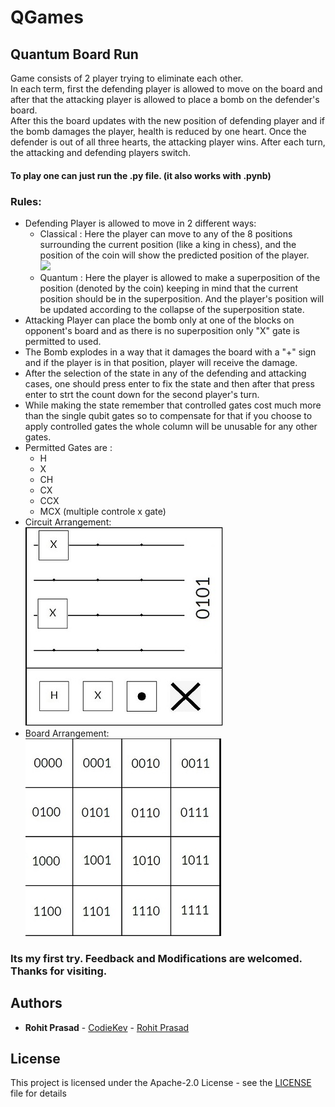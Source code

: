 # QGames

## Quantum Board Run

Game consists of 2 player trying to eliminate each other.  
In each term, first the defending player is allowed to move on the board and after that the attacking player is allowed to place a bomb on the defender's board.  
After this the board updates with the new position of defending player and if the bomb damages the player, health is reduced by one heart. Once the defender is out of all three hearts, the attacking player wins.
After each turn, the attacking and defending players switch.  
#### To play one can just run the .py file. (it also works with .pynb)
### Rules:
+ Defending Player is allowed to move in 2 different ways:
  - Classical : Here the  player can move to any of the 8 positions surrounding the current position (like a king in chess), and the position of the coin will show the predicted position of the player.  
      ![](Quantum_Board_Run/Resource/classical_resized.jpg )
  - Quantum : Here the player is allowed to make a superposition of the position (denoted by the coin) keeping in mind that the current position should be in the superposition. And the player's position will be updated according to the collapse of the superposition state.
+ Attacking Player can place the bomb only at one of the blocks on opponent's board and as there is no superposition only "X" gate is permitted to used.
+ The Bomb explodes in a way that it damages the board with a "+" sign and if the player is in that position, player will receive the damage. 
+ After the selection of the state in any of the defending and attacking cases, one should press enter to fix the state and then after that press enter to strt the count down for the second player's turn.
+ While making the state remember that controlled gates cost much more than the single qubit gates so to compensate for that if you choose to apply controlled gates the whole column will be unusable for any other gates.
+ Permitted Gates are :
  - H
  - X
  - CH
  - CX
  - CCX
  - MCX (multiple controle x gate)
+ Circuit Arrangement:   
  ![](Quantum_Board_Run/Resource/Circuit_resized.jpg )  
+ Board Arrangement:  
  ![](Quantum_Board_Run/Resource/Board_resized.jpg ) 
### Its my first try. Feedback and Modifications are welcomed. Thanks for visiting.
## Authors

* **Rohit Prasad** - [CodieKev](https://github.com/CodieKev) - [Rohit Prasad](https://www.linkedin.com/in/rohit-prasad-codie-5845b11a9/)


## License

This project is licensed under the Apache-2.0 License - see the [LICENSE](LICENSE) file for details
